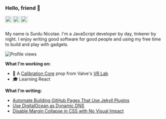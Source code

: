 ### Hello, friend 👋

<a href="https://stackoverflow.com/cv/surdu">
  <img align="left" alt="Resume" width="22px" src="https://cdn.jsdelivr.net/npm/simple-icons@v3/icons/stackoverflow.svg" />
</a>

<a href="https://twitter.com/surdume">
  <img align="left" alt="Twitter" width="22px" src="https://cdn.jsdelivr.net/npm/simple-icons@v3/icons/twitter.svg" />
</a>
<a href="https://www.surdu.me/">
  <img align="left" alt="My Website" width="22px" src="https://cdn.jsdelivr.net/npm/simple-icons@v3/icons/icloud.svg" />
</a>

<br />
<br />

My name is Surdu Nicolae. I'm a JavaScript developer by day, tinkerer by night. I enjoy writing good software for good people and using my free time to build and play with gadgets.

![Profile views](https://komarev.com/ghpvc/?username=surdu&color=green)


**What I'm working on:**

- 🤖 A [Calibration Core](https://github.com/surdu/calibration-core) prop from Valve's [VR Lab](https://en.wikipedia.org/wiki/The_Lab_(video_game))
- 🎓 Learning React

**What I'm writing:**

 - [Automate Building GitHub Pages That Use Jekyll Plugins](https://surdu.me/2020/02/04/jekyll-git-hook.html)
 - [Use DigitalOcean as Dynamic DNS](https://surdu.me/2019/07/28/digital-ocean-ddns.html)
 - [Disable Margin Collapse in CSS with No Visual Impact](https://surdu.me/2017/04/10/disable-margin-collapse.html)
